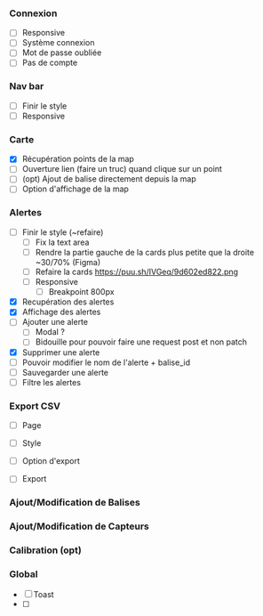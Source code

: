 ### Connexion
- [ ] Responsive
- [ ] Système connexion
- [ ] Mot de passe oubliée
- [ ] Pas de compte

### Nav bar
- [ ] Finir le style
- [ ] Responsive
	
### Carte
- [x] Récupération points de la map
- [ ] Ouverture lien (faire un truc) quand clique sur un point
- [ ] (opt) Ajout de balise directement depuis la map
- [ ] Option d'affichage de la map

### Alertes
- [ ] Finir le style (~refaire)
	- [ ] Fix la text area
	- [ ] Rendre la partie gauche de la cards plus petite que la droite ~30/70% (Figma)
	- [ ] Refaire la cards https://puu.sh/IVGeq/9d602ed822.png
	- [ ] Responsive
		- [ ] Breakpoint 800px

- [x] Recupération des alertes
- [x] Affichage des alertes
- [ ] Ajouter une alerte
	- [ ] Modal ?
	- [ ] Bidouille pour pouvoir faire une request post et non patch
- [x] Supprimer une alerte
- [ ] Pouvoir modifier le nom de l'alerte + balise_id
- [ ] Sauvegarder une alerte
- [ ] Filtre les alertes

### Export CSV
- [ ] Page
- [ ] Style
- [ ] Option d'export
- [ ] Export


### Ajout/Modification de Balises
### Ajout/Modification de Capteurs
### Calibration (opt)

### Global
- [ ] Toast
- [ ] 
